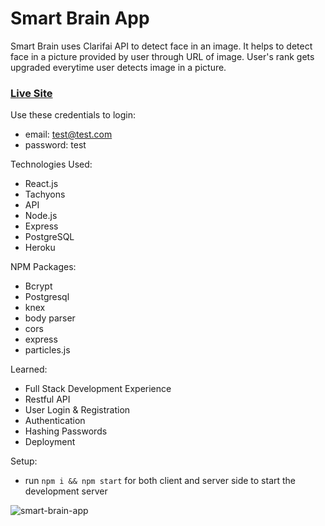 # Smart Brain App 

Smart Brain uses Clarifai API to detect face in an image. It helps to detect face in a picture provided by user through URL of image. User's rank gets upgraded everytime user detects image in a picture.

### [Live Site](https://asmartbrainapp.herokuapp.com/)

Use these credentials to login:
+ email: test@test.com
+ password: test

Technologies Used: 
+ React.js 
+ Tachyons 
+ API 
+ Node.js 
+ Express 
+ PostgreSQL
+ Heroku

NPM Packages: 
+ Bcrypt
+ Postgresql
+ knex
+ body parser
+ cors
+ express
+ particles.js

Learned: 
+ Full Stack Development Experience 
+ Restful API 
+ User Login & Registration
+ Authentication 
+ Hashing Passwords 
+ Deployment  

Setup:
- run ```npm i && npm start``` for both client and server side to start the development server

![smart-brain-app](https://user-images.githubusercontent.com/68490255/137129584-eca35b06-ad9b-464d-ace3-d8887b25b552.jpg)
